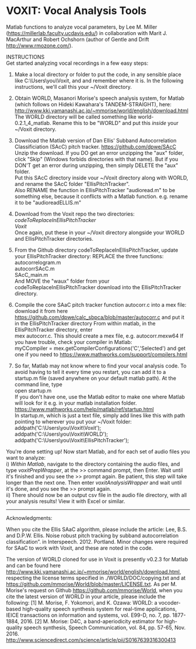 # VOXIT: Vocal Analysis Tools
Matlab functions to analyze vocal parameters, by Lee M. Miller (https://millerlab.faculty.ucdavis.edu/) in collaboration with Marit J. MacArthur and Robert Ochshorn (author of Gentle and Drift http://www.rmozone.com/).

INSTRUCTIONS\
Get started analyzing vocal recordings in a few easy steps:

1) Make a local directory or folder to put the code, in any sensible place like C:\Users\you\Voxit, and and remember where it is. In the following instructions, we'll call this your ~/Voxit directory.

2) Obtain WORLD, Masanori Morise's speech analysis system, for Matlab (which follows on Hideki Kawahara's
TANDEM-STRAIGHT), here:\
http://www.kki.yamanashi.ac.jp/~mmorise/world/english/download.html \
The WORLD directory will be called something like world-0.2.1_4_matlab. Rename this to be "WORLD" and put this *inside* your ~/Voxit directory.

3) Download the Matlab version of Dan Ellis' Subband Autocorrelation Classificiation (SAcC) pitch tracker.
https://github.com/dpwe/SAcC \
Unzip the download.
If you DO get an error unzipping the "aux" folder, click "Skip" (Windows forbids directories with that name). But if you DON'T get an error during unzipping, then simply DELETE the "aux" folder.\
Put this SAcC directory inside vour ~/Voxit directory along with WORLD, and  rename the SAcC folder "EllisPitchTracker".\
Also RENAME the function in EllisPitchTracker "audioread.m" to be something else, because it conflicts with a Matlab function.
e.g. rename it to be "audioreadELLIS.m"

4) Download from the Voxit repo the two directories:\
*codeToReplaceInEllisPitchTracker*\
*Voxit*\
Once again, put these in your ~/Voxit directory alongside your WORLD and EllisPitchTracker directories.

5) From the Github directory codeToReplaceInEllisPitchTracker, update your EllisPitchTracker directory:
REPLACE the three functions:\
autocorrelogram.m\
autocorrSAcC.m\
SAcC_main.m\
And MOVE the "waux" folder from your codeToReplaceInEllisPitchTracker download into the EllisPitchTracker directory.

6) Compile the core SAaC pitch tracker function autocorr.c into a mex file:
download it from here https://github.com/dpwe/calc_sbpca/blob/master/autocorr.c and put it in the EllisPitchTracker directory
From within matlab, in the EllisPitchTracker directory, enter\
  mex autocorr.c. This should create a mex file, e.g. autocorr.mexw64
If you have trouble, check your compiler in Matlab:\
  myCCompiler = mex.getCompilerConfigurations('C','Selected')
		and get one if you need to https://www.mathworks.com/support/compilers.html

7) So far, Matlab may not know where to find your vocal analysis code. To avoid having to tell it every time you restart, you can add it to a startup.m file (saved anywhere on your default matlab path). At the command line, type\
  open startup.m\
If you don't have one, use the Matlab editor to make one where Matlab will look for it e.g. in your matlab installation folder. https://www.mathworks.com/help/matlab/ref/startup.html \
In startup.m, which is just a text file, simply add lines like this with path pointing to wherever you put your ~/Voxit folder:\
addpath('C:\Users\you\Voxit\Voxit');\
addpath('C:\Users\you\Voxit\WORLD');\
addpath('C:\Users\you\Voxit\EllisPitchTracker');


You're done setting up!  Now start Matlab, and for each set of audio files you want to analyze:\
i) *Within Matlab*, navigate to the directory containing the audio files, and type *voxitPrepWrapper*, at the >> command prompt, then Enter. Wait until it's finished and you see the >> prompt again. Be patient, this step will take longer than the next one. Then enter *voxitAnalysisWrapper* and wait until it's done, and you see the >> prompt again.  
ii) There should now be an output csv file in the audio file directory, with all your analysis results! View it with Excel or similar.

___________________________________________________________________
Acknowledgments:

When you cite the Ellis SAaC algorithm, please include the article:
Lee, B.S. and D.P.W. Ellis. Noise robust pitch tracking by subband autocorrelation classification”. in Interspeech. 2012. Portland. Minor changes were required for SAaC to work with Voxit, and these are noted in the code.

The version of WORLD cloned for use in Voxit is presently v0.2.3 for Matlab and can be found here http://www.kki.yamanashi.ac.jp/~mmorise/world/english/download.html, respecting the license terms specified in ./WORLD/DOC/copying.txt and at https://github.com/mmorise/World/blob/master/LICENSE.txt.  As per M. Morise's request on Github https://github.com/mmorise/World, when you cite the latest version of WORLD in your article, please include the following:
[1] M. Morise, F. Yokomori, and K. Ozawa: WORLD: a vocoder-based high-quality speech synthesis system for real-time applications, IEICE transactions on information and systems, vol. E99-D, no. 7, pp. 1877-1884, 2016.
[2] M. Morise: D4C, a band-aperiodicity estimator for high-quality speech synthesis, Speech Communication, vol. 84, pp. 57-65, Nov. 2016. http://www.sciencedirect.com/science/article/pii/S0167639316300413


